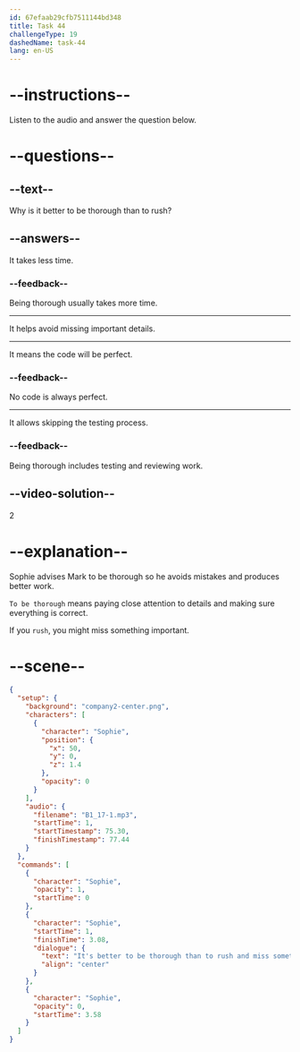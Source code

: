 ```yaml
---
id: 67efaab29cfb7511144bd348
title: Task 44
challengeType: 19
dashedName: task-44
lang: en-US
---
```


<!-- (audio) Sophie: It's better to be thorough than to rush and miss something. -->

# --instructions--

Listen to the audio and answer the question below.

# --questions--

## --text--

Why is it better to be thorough than to rush?

## --answers--

It takes less time.

### --feedback--

Being thorough usually takes more time.

---

It helps avoid missing important details.

---

It means the code will be perfect.

### --feedback--

No code is always perfect.

---

It allows skipping the testing process.

### --feedback--

Being thorough includes testing and reviewing work.

## --video-solution--

2

# --explanation--

Sophie advises Mark to be thorough so he avoids mistakes and produces better work.

`To be thorough` means paying close attention to details and making sure everything is correct.

If you `rush`, you might miss something important.

# --scene--

```json
{
  "setup": {
    "background": "company2-center.png",
    "characters": [
      {
        "character": "Sophie",
        "position": {
          "x": 50,
          "y": 0,
          "z": 1.4
        },
        "opacity": 0
      }
    ],
    "audio": {
      "filename": "B1_17-1.mp3",
      "startTime": 1,
      "startTimestamp": 75.30,
      "finishTimestamp": 77.44
    }
  },
  "commands": [
    {
      "character": "Sophie",
      "opacity": 1,
      "startTime": 0
    },
    {
      "character": "Sophie",
      "startTime": 1,
      "finishTime": 3.08,
      "dialogue": {
        "text": "It's better to be thorough than to rush and miss something.",
        "align": "center"
      }
    },
    {
      "character": "Sophie",
      "opacity": 0,
      "startTime": 3.58
    }
  ]
}
```
